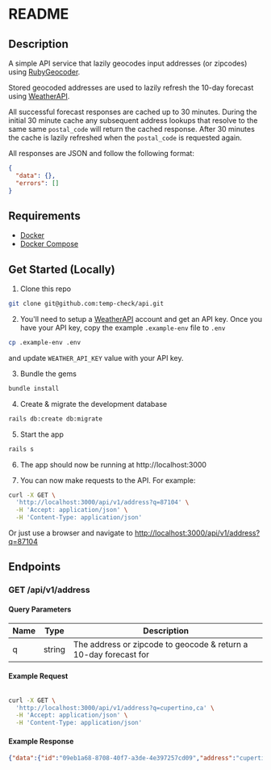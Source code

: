 # README

## Description

A simple API service that lazily geocodes input addresses (or zipcodes) using [RubyGeocoder](http://www.rubygeocoder.com).

Stored geocoded addresses are used to lazily refresh the 10-day forecast using [WeatherAPI](https://www.weatherapi.com).

All successful forecast responses are cached up to 30 minutes. During the initial 30 minute cache any subsequent address lookups that resolve to the same same `postal_code` will return the cached response. After 30 minutes the cache is lazily refreshed when the `postal_code` is requested again.

All responses are JSON and follow the following format:

```json
{
  "data": {},
  "errors": []
}
```

## Requirements

- [Docker](https://docs.docker.com/get-docker/)
- [Docker Compose](https://docs.docker.com/compose/install/)

## Get Started (Locally)

1. Clone this repo

```bash
git clone git@github.com:temp-check/api.git
```

2. You'll need to setup a [WeatherAPI](https://www.weatherapi.com/my/) account and get an API key. Once you have your API key, copy the example `.example-env` file to `.env`

```bash
cp .example-env .env
```

and update `WEATHER_API_KEY` value with your API key.

3. Bundle the gems

```bash
bundle install
```

4. Create & migrate the development database

```bash
rails db:create db:migrate
```

5. Start the app
  
```bash
rails s
```

6. The app should now be running at http://localhost:3000

7. You can now make requests to the API. For example:

```bash
curl -X GET \
  'http://localhost:3000/api/v1/address?q=87104' \
  -H 'Accept: application/json' \
  -H 'Content-Type: application/json'
```

Or just use a browser and navigate to [http://localhost:3000/api/v1/address?q=87104](http://localhost:3000/api/v1/address?q=87104)

## Endpoints

### GET /api/v1/address

#### Query Parameters

| Name | Type | Description |
| --- | --- | --- |
| q | string | The address or zipcode to geocode & return a 10-day forecast for |

#### Example Request

```bash

curl -X GET \
  'http://localhost:3000/api/v1/address?q=cupertino,ca' \
  -H 'Accept: application/json' \
  -H 'Content-Type: application/json'
```

#### Example Response

```json
{"data":{"id":"09eb1a68-8708-40f7-a3de-4e397257cd09","address":"cupertino,ca","postal_code_id":"cea2a725-8d07-4a3a-a841-74a9caa3d548","lat":"37.322893","lng":"-122.03229","geocode_error":null,"created_at":"2023-11-28T18:56:23.010Z","updated_at":"2023-11-28T18:56:23.010Z","postal_code":{"id":"cea2a725-8d07-4a3a-a841-74a9caa3d548","code":"95014","created_at":"2023-11-28T16:36:26.924Z","updated_at":"2023-11-28T16:36:26.924Z","temperature":{"id":"a4b53d6f-0e09-4323-92e5-52f1ab595e0f","forecast":[{"date":"2023-11-28","max_f":66.4,"min_f":44.6,"max_c":19.1,"min_c":7.0,"icon":"https://cdn.weatherapi.com/weather/64x64/day/113.png"},{"date":"2023-11-29","max_f":61.5,"min_f":46.8,"max_c":16.4,"min_c":8.2,"icon":"https://cdn.weatherapi.com/weather/64x64/day/176.png"},{"date":"2023-11-30","max_f":60.1,"min_f":43.7,"max_c":15.6,"min_c":6.5,"icon":"https://cdn.weatherapi.com/weather/64x64/day/119.png"},{"date":"2023-12-01","max_f":59.2,"min_f":45.7,"max_c":15.1,"min_c":7.6,"icon":"https://cdn.weatherapi.com/weather/64x64/day/113.png"},{"date":"2023-12-02","max_f":60.1,"min_f":46.7,"max_c":15.6,"min_c":8.2,"icon":"https://cdn.weatherapi.com/weather/64x64/day/116.png"},{"date":"2023-12-03","max_f":63.0,"min_f":47.0,"max_c":17.2,"min_c":8.3,"icon":"https://cdn.weatherapi.com/weather/64x64/day/116.png"},{"date":"2023-12-04","max_f":65.2,"min_f":50.4,"max_c":18.5,"min_c":10.2,"icon":"https://cdn.weatherapi.com/weather/64x64/day/113.png"},{"date":"2023-12-05","max_f":67.4,"min_f":50.7,"max_c":19.7,"min_c":10.4,"icon":"https://cdn.weatherapi.com/weather/64x64/day/122.png"},{"date":"2023-12-06","max_f":66.5,"min_f":51.3,"max_c":19.2,"min_c":10.7,"icon":"https://cdn.weatherapi.com/weather/64x64/day/113.png"},{"date":"2023-12-07","max_f":66.9,"min_f":48.9,"max_c":19.4,"min_c":9.4,"icon":"https://cdn.weatherapi.com/weather/64x64/day/113.png"}],"postal_code_id":"cea2a725-8d07-4a3a-a841-74a9caa3d548","cached":true,"created_at":"2023-11-28T16:36:26.937Z","updated_at":"2023-11-28T16:36:27.910Z"}}},"errors":[]}
```
